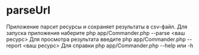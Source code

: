 # parseUrl
Приложение парсит ресурсы и сохраняет результаты в csv-файл.
Для запуска приложения наберите php app/Commander.php --parse <ваш ресурс>
Для просмотра результата введите php app/Commander.php --report <ваш ресурс>
Для справки php app/Commander.php --help или -h
